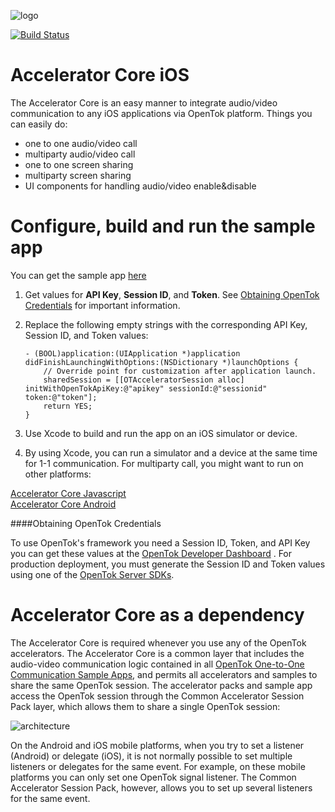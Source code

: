 ![logo](./tokbox-logo.png)

[![Build Status](https://travis-ci.com/opentok/accelerator-core-ios.svg?token=Bgz48rVAyAihVsymz2iz&branch=master)](https://travis-ci.com/opentok/accelerator-core-ios)

# Accelerator Core iOS <br/>

The Accelerator Core is an easy manner to integrate audio/video communication to any iOS applications via OpenTok platform. Things you can easily do:

- one to one audio/video call
- multiparty audio/video call
- one to one screen sharing
- multiparty screen sharing
- UI components for handling audio/video enable&disable

# Configure, build and run the sample app <br/>

You can get the sample app [here](https://github.com/opentok/one-to-one-screen-annotations-sample-apps/tree/develop/ios) 

1. Get values for **API Key**, **Session ID**, and **Token**. See [Obtaining OpenTok Credentials](#obtaining-opentok-credentials) for important information.

1. Replace the following empty strings with the corresponding API Key, Session ID, and Token values:

    ```objc
    - (BOOL)application:(UIApplication *)application didFinishLaunchingWithOptions:(NSDictionary *)launchOptions {
        // Override point for customization after application launch.
        sharedSession = [[OTAcceleratorSession alloc] initWithOpenTokApiKey:@"apikey" sessionId:@"sessionid" token:@"token"];
        return YES;
    }
    ```

1. Use Xcode to build and run the app on an iOS simulator or device.

1. By using Xcode, you can run a simulator and a device at the same time for 1-1 communication. For multiparty call, you might want to run on other platforms:

[Accelerator Core Javascript](https://github.com/opentok/accelerator-core-js) <br />
[Accelerator Core Android](https://github.com/opentok/accelerator-core-android)

####Obtaining OpenTok Credentials

To use OpenTok's framework you need a Session ID, Token, and API Key you can get these values at the [OpenTok Developer Dashboard](https://dashboard.tokbox.com/) . For production deployment, you must generate the Session ID and Token values using one of the [OpenTok Server SDKs](https://tokbox.com/developer/sdks/server/).

# Accelerator Core as a dependency <br/>
The Accelerator Core is required whenever you use any of the OpenTok accelerators. The Accelerator Core is a common layer that includes the audio-video communication logic contained in all [OpenTok One-to-One Communication Sample Apps](https://github.com/opentok/one-to-one-sample-apps), and permits all accelerators and samples to share the same OpenTok session. The accelerator packs and sample app access the OpenTok session through the Common Accelerator Session Pack layer, which allows them to share a single OpenTok session:

![architecture](./accpackarch.png)

On the Android and iOS mobile platforms, when you try to set a listener (Android) or delegate (iOS), it is not normally possible to set multiple listeners or delegates for the same event. For example, on these mobile platforms you can only set one OpenTok signal listener. The Common Accelerator Session Pack, however, allows you to set up several listeners for the same event. 
